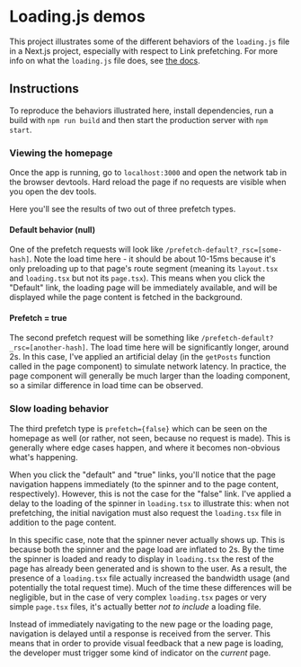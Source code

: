 # Loading.js demos

This project illustrates some of the different behaviors of the `loading.js` file in a Next.js project, especially with respect to Link prefetching. For more info on what the `loading.js` file does, see [the docs](https://nextjs.org/docs/app/api-reference/file-conventions/loading).

## Instructions

To reproduce the behaviors illustrated here, install dependencies, run a build with `npm run build` and then start the production server with `npm start`.

### Viewing the homepage

Once the app is running, go to `localhost:3000` and open the network tab in the browser devtools. Hard reload the page if no requests are visible when you open the dev tools.

Here you'll see the results of two out of three prefetch types.

#### Default behavior (null)

One of the prefetch requests will look like `/prefetch-default?_rsc=[some-hash]`. Note the load time here - it should be about 10-15ms because it's only preloading up to that page's route segment (meaning its `layout.tsx` and `loading.tsx` but not its `page.tsx`). This means when you click the "Default" link, the loading page will be immediately available, and will be displayed while the page content is fetched in the background.

#### Prefetch = true

The second prefetch request will be something like `/prefetch-default?_rsc=[another-hash]`. The load time here will be significantly longer, around 2s. In this case, I've applied an artificial delay (in the `getPosts` function called in the page component) to simulate network latency. In practice, the page component will generally be much larger than the loading component, so a similar difference in load time can be observed.

### Slow loading behavior

The third prefetch type is `prefetch={false}` which can be seen on the homepage as well (or rather, not seen, because no request is made). This is generally where edge cases happen, and where it becomes non-obvious what's happening.

When you click the "default" and "true" links, you'll notice that the page navigation happens immediately (to the spinner and to the page content, respectively). However, this is not the case for the "false" link. I've applied a delay to the loading of the spinner in `loading.tsx` to illustrate this: when not prefetching, the initial navigation must also request the `loading.tsx` file in addition to the page content.

In this specific case, note that the spinner never actually shows up. This is because both the spinner and the page load are inflated to 2s. By the time the spinner is loaded and ready to display in `loading.tsx` the rest of the page has already been generated and is shown to the user. As a result, the presence of a `loading.tsx` file actually increased the bandwidth usage (and potentially the total request time). Much of the time these differences will be negligible, but in the case of very complex `loading.tsx` pages or very simple `page.tsx` files, it's actually better *not to include* a loading file.

Instead of immediately navigating to the new page or the loading page, navigation is delayed until a response is received from the server. This means that in order to provide visual feedback that a new page is loading, the developer must trigger some kind of indicator on the *current* page.
